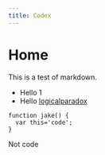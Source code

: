 ```yaml
---
title: Codex
---
```



# Home

This is a test of markdown.

* Hello 1
* Hello [logicalparadox](http://github.com/logicalparadox)

```
function jake() {
  var this='code';
}
```

Not code